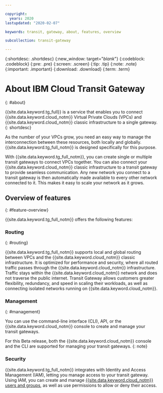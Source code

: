 ```yaml
---

copyright:
  years: 2020
lastupdated: "2020-02-07"

keywords: transit, gateway, about, features, overview

subcollection: transit-gateway

---
```


{:shortdesc: .shortdesc}
{:new_window: target="_blank_"}
{:codeblock: .codeblock}
{:pre: .pre}
{:screen: .screen}
{:tip: .tip}
{:note: .note}
{:important: .important}
{:download: .download}
{:term: .term}

# About IBM Cloud Transit Gateway
{: #about}

{{site.data.keyword.tg_full}} is a service that enables you to connect {{site.data.keyword.cloud_notm}} Virtual Private Clouds (VPCs) and {{site.data.keyword.cloud_notm}} classic infrastructure to a single gateway.
{: shortdesc}

As the number of your VPCs grow, you need an easy way to manage the interconnection between these resources, both locally and globally. {{site.data.keyword.tg_full_notm}} is designed specifically for this purpose.

With {{site.data.keyword.tg_full_notm}}, you can create single or multiple transit gateways to connect VPCs together. You can also connect your {{site.data.keyword.cloud_notm}} classic infrastructure to a transit gateway to provide seamless communication. Any new network you connect to a transit gateway is then automatically made available to every other network connected to it. This makes it easy to scale your network as it grows.

## Overview of features
{: #feature-overview}

{{site.data.keyword.tg_full_notm}} offers the following features:

### Routing
{: #routing}

{{site.data.keyword.tg_full_notm}} supports local and global routing between VPCs and the {{site.data.keyword.cloud_notm}} classic infrastructure. It is optimized for performance and security, where all routed traffic passes through the {{site.data.keyword.cloud_notm}} infrastructure. Traffic stays within the {{site.data.keyword.cloud_notm}} network and does not traverse the public internet. Transit Gateway allows customers greater flexibility, redundancy, and speed in scaling their workloads, as well as connecting isolated networks running on {{site.data.keyword.cloud_notm}}.

### Management
{: #management}

You can use the command-line interface (CLI), API, or the {{site.data.keyword.cloud_notm}} console to create and manage your transit gateways.

For this Beta release, both the {{site.data.keyword.cloud_notm}} console and the CLI are supported for managing your transit gateways.
{: note}


### Security
{{site.data.keyword.tg_full_notm}} integrates with Identity and Access Management (IAM), letting you manage access to your transit gateway. Using IAM, you can create and manage [{{site.data.keyword.cloud_notm}} users and groups](/docs/transit-gateway?topic=transit-gateway-iam), as well as use permissions to allow or deny their access.
